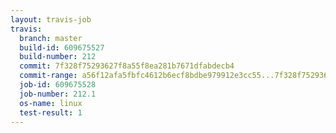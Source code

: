 ```yaml
---
layout: travis-job
travis:
  branch: master
  build-id: 609675527
  build-number: 212
  commit: 7f328f75293627f8a55f8ea281b7671dfabdecb4
  commit-range: a56f12afa5fbfc4612b6ecf8bdbe979912e3cc55...7f328f75293627f8a55f8ea281b7671dfabdecb4
  job-id: 609675528
  job-number: 212.1
  os-name: linux
  test-result: 1
---
```

